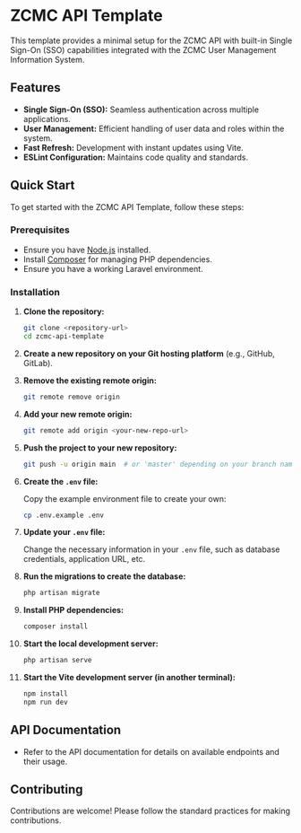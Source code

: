# ZCMC API Template

This template provides a minimal setup for the ZCMC API with built-in Single Sign-On (SSO) capabilities integrated with the ZCMC User Management Information System.

## Features

-   **Single Sign-On (SSO):** Seamless authentication across multiple applications.
-   **User Management:** Efficient handling of user data and roles within the system.
-   **Fast Refresh:** Development with instant updates using Vite.
-   **ESLint Configuration:** Maintains code quality and standards.

## Quick Start

To get started with the ZCMC API Template, follow these steps:

### Prerequisites

-   Ensure you have [Node.js](https://nodejs.org/) installed.
-   Install [Composer](https://getcomposer.org/) for managing PHP dependencies.
-   Ensure you have a working Laravel environment.

### Installation

1. **Clone the repository:**

    ```bash
    git clone <repository-url>
    cd zcmc-api-template
    ```

2. **Create a new repository on your Git hosting platform** (e.g., GitHub, GitLab).

3. **Remove the existing remote origin:**

    ```bash
    git remote remove origin
    ```

4. **Add your new remote origin:**

    ```bash
    git remote add origin <your-new-repo-url>
    ```

5. **Push the project to your new repository:**

    ```bash
    git push -u origin main  # or 'master' depending on your branch naming
    ```

6. **Create the `.env` file:**

    Copy the example environment file to create your own:

    ```bash
    cp .env.example .env
    ```

7. **Update your `.env` file:**

    Change the necessary information in your `.env` file, such as database credentials, application URL, etc.

8. **Run the migrations to create the database:**

    ```bash
    php artisan migrate
    ```

9. **Install PHP dependencies:**

    ```bash
    composer install
    ```

10. **Start the local development server:**

    ```bash
    php artisan serve
    ```

11. **Start the Vite development server (in another terminal):**

    ```bash
    npm install
    npm run dev
    ```

## API Documentation

-   Refer to the API documentation for details on available endpoints and their usage.

## Contributing

Contributions are welcome! Please follow the standard practices for making contributions.
